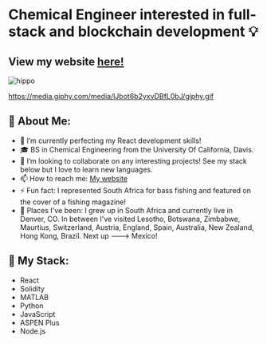 # Chemical Engineer interested in full-stack and blockchain development 💡
## View my website [here!](https://nicholaskmilligan.com/)
![hippo](https://media.giphy.com/media/Eick8bjZ78Hv6WXnPD/giphy.gif)

https://media.giphy.com/media/lJbot6b2yxvDBfL0bJ/giphy.gif
## 🙋 About Me:
- 🌱 I’m currently perfecting my React development skills!
- 🎓 BS in Chemical Engineering from the University Of California, Davis.
- 👯 I’m looking to collaborate on any interesting projects! See my stack below but I love to learn new languages.
- 📫 How to reach me: [My website](https://nicholaskmilligan.com/contact)
- ⚡ Fun fact: I represented South Africa for bass fishing and featured on the cover of a fishing magazine!
- 📍 Places I've been: I grew up in South Africa and currently live in Denver, CO. In between I've visited Lesotho, Botswana, Zimbabwe, Maurtius, Switzerland, Austria, England, Spain, Australia, New Zealand, Hong Kong, Brazil. Next up ---> Mexico!

## 📂 My Stack: 
- React
- Solidity
- MATLAB
- Python
- JavaScript
- ASPEN Plus
- Node.js
